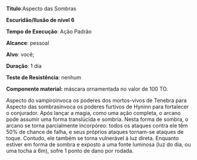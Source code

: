 **Titulo**:Aspecto das Sombras

**Escuridão/Ilusão de nível 6**

**Tempo de Execução**: Ação Padrão

**Alcance**: pessoal

**Alvo**: você;

**Duração**: 1 dia

**Teste de Resistência**: nenhum

**Componente material:** máscara ornamentada no valor de 100 TO.

Aspecto do vampiroinvoca os poderes dos mortos-vivos de Tenebra para 
Aspecto das sombrasinvoca os poderes furtivos de Hyninn para fortalecer o 
conjurador. Após lançar a magia, como 
uma ação completa, o arcano pode assumir uma forma translúcida e sombria. 
Nesta forma de sombra, o arcano se torna parcialmente incorpóreo: todos os 
ataques contra ele têm 50% de chance 
de falha, e seus próprios ataques tornam-se ataques de toque. Contudo, ele 
também se torna vulnerável à luz direta. 
Enquanto estiver em forma de sombra 
e exposto a uma fonte luminosa (luz do 
dia, ou uma tocha a 6m), sofre 1 ponto 
de dano por rodada.
